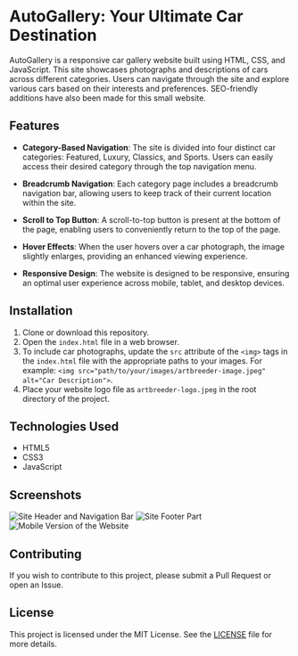 # AutoGallery: Your Ultimate Car Destination

AutoGallery is a responsive car gallery website built using HTML, CSS, and JavaScript. This site showcases photographs and descriptions of cars across different categories. Users can navigate through the site and explore various cars based on their interests and preferences. SEO-friendly additions have also been made for this small website.

## Features

- **Category-Based Navigation**: The site is divided into four distinct car categories: Featured, Luxury, Classics, and Sports. Users can easily access their desired category through the top navigation menu.

- **Breadcrumb Navigation**: Each category page includes a breadcrumb navigation bar, allowing users to keep track of their current location within the site.

- **Scroll to Top Button**: A scroll-to-top button is present at the bottom of the page, enabling users to conveniently return to the top of the page.

- **Hover Effects**: When the user hovers over a car photograph, the image slightly enlarges, providing an enhanced viewing experience.

- **Responsive Design**: The website is designed to be responsive, ensuring an optimal user experience across mobile, tablet, and desktop devices.

## Installation

1. Clone or download this repository.
2. Open the `index.html` file in a web browser.
3. To include car photographs, update the `src` attribute of the `<img>` tags in the `index.html` file with the appropriate paths to your images. For example: `<img src="path/to/your/images/artbreeder-image.jpeg" alt="Car Description">`.
4. Place your website logo file as `artbreeder-logo.jpeg` in the root directory of the project.

## Technologies Used

- HTML5
- CSS3
- JavaScript

## Screenshots

![Site Header and Navigation Bar](https://i.ibb.co/fvgphny/Screenshot-from-2024-03-21-16-42-02.png)
![Site Footer Part](https://i.ibb.co/861zj8J/Screenshot-from-2024-03-21-16-50-31.png)
![Mobile Version of the Website](https://i.ibb.co/X8hbNxL/Screenshot-from-2024-03-21-16-42-50.png)

## Contributing

If you wish to contribute to this project, please submit a Pull Request or open an Issue.

## License

This project is licensed under the MIT License. See the [LICENSE](LICENSE.md) file for more details.